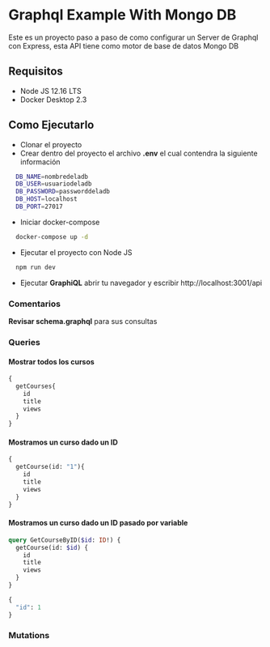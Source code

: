 # Graphql Example With Mongo DB

Este es un proyecto paso a paso de como configurar un Server de Graphql con Express, esta API tiene como motor de base de datos Mongo DB

## Requisitos
  * Node JS 12.16 LTS
  * Docker Desktop 2.3

## Como Ejecutarlo

  * Clonar el proyecto
  * Crear dentro del proyecto el archivo **.env** el cual contendra la siguiente información

```bash
  DB_NAME=nombredeladb
  DB_USER=usuariodeladb
  DB_PASSWORD=passworddeladb
  DB_HOST=localhost
  DB_PORT=27017
````

  * Iniciar docker-compose

```bash
  docker-compose up -d
```

  * Ejecutar el proyecto con Node JS

```bash
  npm run dev
```

  * Ejecutar **GraphiQL** abrir tu navegador y escribir http://localhost:3001/api


### Comentarios

**Revisar schema.graphql** para sus consultas

### Queries

#### Mostrar todos los cursos

```graphql
{
  getCourses{
    id
    title
    views
  }
}
```

#### Mostramos un curso dado un ID

```graphql
{
  getCourse(id: "1"){
    id
    title
    views
  }
}
```

#### Mostramos un curso dado un ID pasado por variable

```graphql
query GetCourseByID($id: ID!) {
  getCourse(id: $id) {
    id
    title
    views
  }
}

{
  "id": 1
}
```

### Mutations
